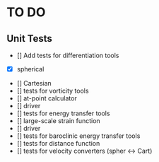 # TO DO

## Unit Tests
- [] Add tests for differentiation tools
 - [x] spherical
 - [] Cartesian
- [] tests for vorticity tools
 - [] at-point calculator
 - [] driver
- [] tests for energy transfer tools
 - [] large-scale strain function
 - [] driver
- [] tests for baroclinic energy transfer tools
- [] tests for distance function
- [] tests for velocity converters (spher <-> Cart)
